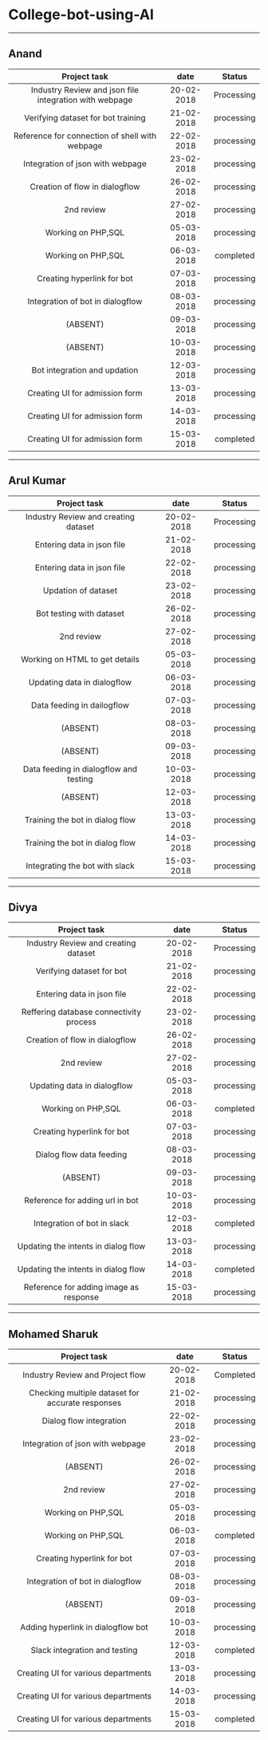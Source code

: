 # College-bot-using-AI
___

## Anand

| Project task                                                     |  date           |  Status         |
| :---------------------------------------------------------------:| :-------------: | :-------------: | 
| Industry Review and json file integration with webpage           | 20-02-2018      | Processing      | 
| Verifying dataset for bot training                               | 21-02-2018      | processing      |
| Reference for connection of shell with webpage                   | 22-02-2018      | processing      |
| Integration of json with webpage                                 | 23-02-2018      | processing      |
| Creation of flow in dialogflow                                   | 26-02-2018      | processing      |
| 2nd review                                                       | 27-02-2018      | processing      |
| Working on PHP,SQL                                               | 05-03-2018      | processing      |
| Working on PHP,SQL                                               | 06-03-2018      | completed       |
| Creating hyperlink for bot                                       | 07-03-2018      | processing      |
| Integration of bot in dialogflow                                 | 08-03-2018      | processing      |
| (ABSENT)                                                         | 09-03-2018      | processing      |
| (ABSENT)                                                         | 10-03-2018      | processing      |
| Bot integration and updation                                     | 12-03-2018      | processing      |
| Creating UI for admission form                                   | 13-03-2018      | processing      |
| Creating UI for admission form                                   | 14-03-2018      | processing      |
| Creating UI for admission form                                   | 15-03-2018      | completed       |
***

## Arul Kumar

| Project task                                                     |  date           |  Status         |
| :---------------------------------------------------------------:| :-------------: | :-------------: | 
| Industry Review and creating dataset                             | 20-02-2018      | Processing      | 
| Entering data in json file                                       | 21-02-2018      | processing      |
| Entering data in json file                                       | 22-02-2018      | processing      |
| Updation of dataset                                              | 23-02-2018      | processing      |
| Bot testing with dataset                                         | 26-02-2018      | processing      |
| 2nd review                                                       | 27-02-2018      | processing      |
| Working on HTML to get details                                   | 05-03-2018      | processing      |
| Updating data in dialogflow                                      | 06-03-2018      | processing      |
| Data feeding in dailogflow                                       | 07-03-2018      | processing      |
| (ABSENT)                                                         | 08-03-2018      | processing      |
| (ABSENT)                                                         | 09-03-2018      | processing      |
| Data feeding in dialogflow and testing                           | 10-03-2018      | processing      |
| (ABSENT)                                                         | 12-03-2018      | processing      |
| Training the bot in dialog flow                                  | 13-03-2018      | processing      |
| Training the bot in dialog flow                                  | 14-03-2018      | processing      |
| Integrating the bot with slack                                   | 15-03-2018      | processing      |
***

## Divya

| Project task                                                     |  date           |  Status         |
| :---------------------------------------------------------------:| :-------------: | :-------------: | 
| Industry Review and creating dataset                             | 20-02-2018      | Processing      | 
| Verifying dataset for bot                                        | 21-02-2018      | processing      |
| Entering data in json file                                       | 22-02-2018      | processing      |
| Reffering database connectivity process                          | 23-02-2018      | processing      |
| Creation of flow in dialogflow                                   | 26-02-2018      | processing      |
| 2nd review                                                       | 27-02-2018      | processing      |
| Updating data in dialogflow                                      | 05-03-2018      | processing      |
| Working on PHP,SQL                                               | 06-03-2018      | completed       |
| Creating hyperlink for bot                                       | 07-03-2018      | processing      |
| Dialog flow data feeding                                         | 08-03-2018      | processing      |
| (ABSENT)                                                         | 09-03-2018      | processing      |
| Reference for adding url in bot                                  | 10-03-2018      | processing      |
| Integration of bot in slack                                      | 12-03-2018      | completed       |
| Updating the intents in dialog flow                              | 13-03-2018      | processing      |
| Updating the intents in dialog flow                              | 14-03-2018      | completed       |
| Reference for adding image as response                           | 15-03-2018      | processing      |

***

## Mohamed Sharuk

| Project task                                                     |  date           |  Status         |
| :---------------------------------------------------------------:| :-------------: | :-------------: | 
| Industry Review and Project flow                                 | 20-02-2018      | Completed       | 
| Checking multiple dataset for accurate responses                 | 21-02-2018      | processing      |
| Dialog flow integration                                          | 22-02-2018      | processing      |
| Integration of json with webpage                                 | 23-02-2018      | processing      |
| (ABSENT)                                                         | 26-02-2018      | processing      |
| 2nd review                                                       | 27-02-2018      | processing      |
| Working on PHP,SQL                                               | 05-03-2018      | processing      |
| Working on PHP,SQL                                               | 06-03-2018      | completed       |
| Creating hyperlink for bot                                       | 07-03-2018      | processing      |
| Integration of bot in dialogflow                                 | 08-03-2018      | processing      |
| (ABSENT)                                                         | 09-03-2018      | processing      |
| Adding hyperlink in dialogflow bot                               | 10-03-2018      | processing      |
| Slack integration and testing                                    | 12-03-2018      | completed       |
| Creating UI for various departments                              | 13-03-2018      | processing      |
| Creating UI for various departments                              | 14-03-2018      | processing      |
| Creating UI for various departments                              | 15-03-2018      | completed       |


